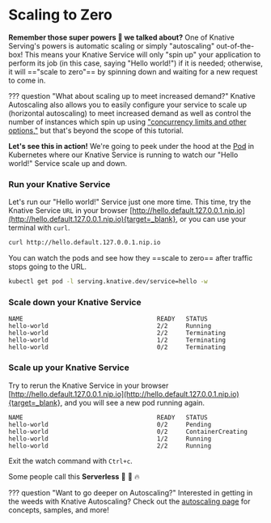 # Scaling to Zero
**Remember those super powers :rocket: we talked about?** One of Knative Serving's powers is automatic scaling or simply "autoscaling" out-of-the-box! This means your Knative Service will only "spin up" your application to perform its job (in this case, saying "Hello world!") if it is needed; otherwise, it will =="scale to zero"== by spinning down and waiting for a new request to come in.

??? question "What about scaling up to meet increased demand?"
    Knative Autoscaling also allows you to easily configure your service to scale up (horizontal autoscaling) to meet increased demand as well as control the number of instances which spin up using <a href= "../../serving/autoscaling/concurrency/" target="_blank"> "concurrency limits and other options,"</a> but that's beyond the scope of this tutorial.

**Let's see this in action!** We're going to peek under the hood at the <a href= "https://kubernetes.io/docs/concepts/workloads/pods/" target="blank_">Pod</a> in Kubernetes where our Knative Service is running to watch our "Hello world!" Service scale up and down.

### Run your Knative Service
Let's run our "Hello world!" Service just one more time. This time, try the Knative Service `URL` in your browser [http://hello.default.127.0.0.1.nip.io](http://hello.default.127.0.0.1.nip.io){target=_blank}, or you can use your terminal with `curl`.
```bash
curl http://hello.default.127.0.0.1.nip.io
```

You can watch the pods and see how they ==scale to zero== after traffic stops going to the URL.
```bash
kubectl get pod -l serving.knative.dev/service=hello -w
```

### Scale down your Knative Service
```{ .bash .no-copy }
NAME                                     READY   STATUS
hello-world                              2/2     Running
hello-world                              2/2     Terminating
hello-world                              1/2     Terminating
hello-world                              0/2     Terminating
```

### Scale up your Knative Service
Try to rerun the Knative Service in your browser [http://hello.default.127.0.0.1.nip.io](http://hello.default.127.0.0.1.nip.io){target=_blank}, and you will see a new pod running again.

```{ .bash .no-copy }
NAME                                     READY   STATUS
hello-world                              0/2     Pending
hello-world                              0/2     ContainerCreating
hello-world                              1/2     Running
hello-world                              2/2     Running
```
Exit the watch command with `Ctrl+c`.

Some people call this **Serverless** :tada: :taco: :fire:

??? question "Want to go deeper on Autoscaling?"
    Interested in getting in the weeds with Knative Autoscaling? Check out the <a href= "../../serving/autoscaling/" target="_blank"> autoscaling page</a> for concepts, samples, and more!
